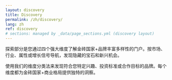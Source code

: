 ```yaml
---
layout: discovery
title: Discovery
permalink: /zh/discovery/
lang: zh
ref: discovery
# sections: managed by _data/page_sections.yml (discovery layout)
---
```


探索部分是您通过四个强大维度了解金砖国家+品牌丰富多样性的门户。按市场、行业、属性或增长信号导航，发现隐藏的宝石和新兴机会。

使用我们的维度分类法来发现符合您特定兴趣、投资标准或合作目标的品牌。每个维度都为金砖国家+商业格局提供独特的洞察。
